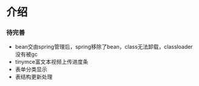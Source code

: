 # 介绍
### 待完善
* bean交由spring管理后，spring移除了bean，class无法卸载，classloader没有被gc
* tinymce富文本视频上传进度条
* 表单分类显示
* 表结构更新处理